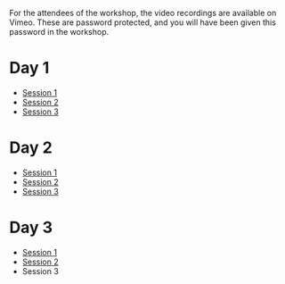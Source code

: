 For the attendees of the workshop, the video recordings are available on Vimeo.
These are password protected, and you will have been given this password in the workshop.

# Day 1

* [Session 1](https://vimeo.com/957045272?share=copy)
* [Session 2](https://vimeo.com/957120118?share=copy)
* [Session 3](https://vimeo.com/957310884?share=copy)

# Day 2

* [Session 1](https://vimeo.com/957688092?share=copy)
* [Session 2](https://vimeo.com/957787843?share=copy)
* [Session 3](https://vimeo.com/957908514?share=copy)

# Day 3

* [Session 1](https://vimeo.com/958332470?share=copy)
* [Session 2](https://vimeo.com/958439266?share=copy)
* Session 3

